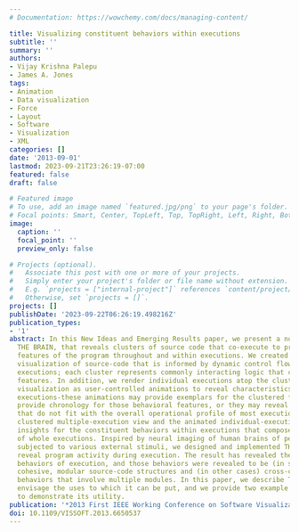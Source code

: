 ```yaml
---
# Documentation: https://wowchemy.com/docs/managing-content/

title: Visualizing constituent behaviors within executions
subtitle: ''
summary: ''
authors:
- Vijay Krishna Palepu
- James A. Jones
tags:
- Animation
- Data visualization
- Force
- Layout
- Software
- Visualization
- XML
categories: []
date: '2013-09-01'
lastmod: 2023-09-21T23:26:19-07:00
featured: false
draft: false

# Featured image
# To use, add an image named `featured.jpg/png` to your page's folder.
# Focal points: Smart, Center, TopLeft, Top, TopRight, Left, Right, BottomLeft, Bottom, BottomRight.
image:
  caption: ''
  focal_point: ''
  preview_only: false

# Projects (optional).
#   Associate this post with one or more of your projects.
#   Simply enter your project's folder or file name without extension.
#   E.g. `projects = ["internal-project"]` references `content/project/deep-learning/index.md`.
#   Otherwise, set `projects = []`.
projects: []
publishDate: '2023-09-22T06:26:19.498216Z'
publication_types:
- '1'
abstract: In this New Ideas and Emerging Results paper, we present a novel visualization,
  THE BRAIN, that reveals clusters of source code that co-execute to produce behavioral
  features of the program throughout and within executions. We created a clustered
  visualization of source-code that is informed by dynamic control flow of multiple
  executions; each cluster represents commonly interacting logic that composes software
  features. In addition, we render individual executions atop the clustered multiple-execution
  visualization as user-controlled animations to reveal characteristics of specific
  executions-these animations may provide exemplars for the clustered features and
  provide chronology for those behavioral features, or they may reveal anomalous behaviors
  that do not fit with the overall operational profile of most executions. Both the
  clustered multiple-execution view and the animated individual-execution view provide
  insights for the constituent behaviors within executions that compose behaviors
  of whole executions. Inspired by neural imaging of human brains of people who were
  subjected to various external stimuli, we designed and implemented THE BRAIN to
  reveal program activity during execution. The result has revealed the principal
  behaviors of execution, and those behaviors were revealed to be (in some cases)
  cohesive, modular source-code structures and (in other cases) cross-cutting, emergent
  behaviors that involve multiple modules. In this paper, we describe THE BRAIN and
  envisage the uses to which it can be put, and we provide two example usage scenarios
  to demonstrate its utility.
publication: '*2013 First IEEE Working Conference on Software Visualization (VISSOFT)*'
doi: 10.1109/VISSOFT.2013.6650537
---
```

